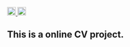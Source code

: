 <a href="https://github.com/mucahitunaal/cv">
<img src="https://img.shields.io/badge/cv-tr-green.svg" height="20" alt="Türkçe CV" >
</a>
<a href="https://github.com/mucahitunaal/cv-en">
<img src="https://img.shields.io/badge/cv-en-red.svg" height="20" alt="English CV" >
</a>

## This is a online CV project.
